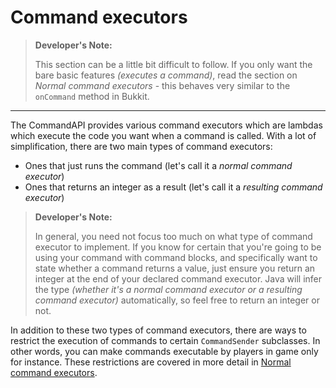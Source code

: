 # Command executors

> **Developer's Note:**
>
> This section can be a little bit difficult to follow. If you only want the bare basic features _(executes a command)_, read the section on _Normal command executors_ - this behaves very similar to the `onCommand` method in Bukkit.

-----

The CommandAPI provides various command executors which are lambdas which execute the code you want when a command is called. With a lot of simplification, there are two main types of command executors: 

- Ones that just runs the command (let's call it a _normal command executor_)
- Ones that returns an integer as a result (let's call it a _resulting command executor_)

> **Developer's Note:**
> 
> In general, you need not focus too much on what type of command executor to implement. If you know for certain that you're going to be using your command with command blocks, and specifically want to state whether a command returns a value, just ensure you return an integer at the end of your declared command executor. Java will infer the type _(whether it's a normal command executor or a resulting command executor)_ automatically, so feel free to return an integer or not. 

In addition to these two types of command executors, there are ways to restrict the execution of commands to certain `CommandSender` subclasses. In other words, you can make commands executable by players in game only for instance. These restrictions are covered in more detail in [Normal command executors](./normalexecutors.html).

